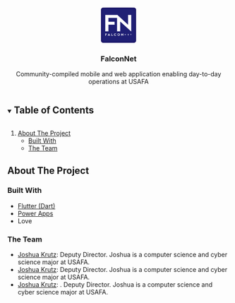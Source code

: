 <!-- FN LOGO -->
<br />
<p align="center">
  <a href="https://github.com/fnafa/falconnet">
    <img src="images/FNLogo.png" alt="Logo" width="80" height="80">
  </a>

  <h3 align="center">FalconNet</h3>

  <p align="center">
    Community-compiled mobile and web application enabling day-to-day operations at USAFA
  </p>
</p>



<!-- TABLE OF CONTENTS -->
<details open="open">
  <summary><h2 style="display: inline-block">Table of Contents</h2></summary>
  <ol>
    <li>
      <a href="#about-the-project">About The Project</a>
      <ul>
        <li><a href="#built-with">Built With</a></li>
        <li><a href="#the-team">The Team</a></li>
      </ul>
    </li>
  </ol>
</details>



<!-- ABOUT THE PROJECT -->
## About The Project

### Built With

* <a href="https://flutter.dev/">Flutter (Dart)</a>
* <a href="https://make.powerapps.com/">Power Apps</a>
* Love

### The Team

<ul>
  <li><a href="mailto:C22Andrew.Panzarella@afacademy.af.edu">Joshua Krutz</a>: Deputy Director. Joshua is a computer science and cyber science major at USAFA.</li>
  <li><a href="mailto:C22Joshua.Krutz@afacademy.af.edu">Joshua Krutz</a>: Deputy Director. Joshua is a computer science and cyber science major at USAFA.</li>
  <li><a href="mailto:C22Jim.Wang@afacademy.af.edu">Joshua Krutz</a>: . Deputy Director. Joshua is a computer science and cyber science major at USAFA.</li>
</ul>
